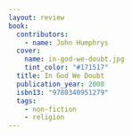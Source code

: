 ```yaml
---
layout: review
book:
  contributors:
    - name: John Humphrys
  cover:
    name: in-god-we-doubt.jpg
    tint_color: "#171517"
  title: In God We Doubt
  publication_year: 2008
  isbn13: "9780340951279"
  tags:
    - non-fiction
    - religion
---
```



